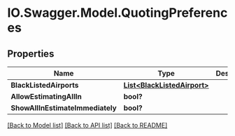 # IO.Swagger.Model.QuotingPreferences
## Properties

Name | Type | Description | Notes
------------ | ------------- | ------------- | -------------
**BlackListedAirports** | [**List&lt;BlackListedAirport&gt;**](BlackListedAirport.md) |  | [optional] 
**AllowEstimatingAllIn** | **bool?** |  | [optional] 
**ShowAllInEstimateImmediately** | **bool?** |  | [optional] 

[[Back to Model list]](../README.md#documentation-for-models) [[Back to API list]](../README.md#documentation-for-api-endpoints) [[Back to README]](../README.md)

